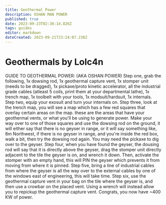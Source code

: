 ```yaml
---
title: Geothermal Power
description: OSHAN MAN POWER
published: true
date: 2023-09-23T02:38:14.826Z
tags: guides
editor: markdown
dateCreated: 2023-09-21T23:24:07.238Z
---
```


# Geothermals by Lolc4n

GUIDE TO GEOTHERMAL POWER: (AKA OSHAN POWER)
Step one, grab the following, 1x dowsing rod, 1x geothermal capture vent, 1x stomper unit (needs to be dragged), 1x pickaxe/proto kinetic accelerator, all the industrial grade cables (atleast 5 coils, print them at your departmental lathe), 1x trench map, 1x toolbelt with your tools, 1x modsuit/hardsuit, 1x internals.
Step two, equip your exosuit and turn your internals on. 
Step three, look at the trench map, you will see a map which has a few red squares that overlay certain areas on the map. these are the areas that have your geothermal vents, or what you'll be using to generate power. Make your way over to one of those squares and use the dowsing rod on the ground, it will either say that there is no geyser in range, or it will say something like, 8m Northwest, if there is no geyser in range, and you're inside the red box, walk a bit, then try the dowsing rod again. You may need the pickaxe to dig over to the geyser.
Step four, when you have found the geyser, the dousing rod will say that it is directly above the geyser, drag the stomper unit directly adjacent to the tile the geyser is on, and wrench it down. Then, activate the stomper with an empty hand, this will PIN the geyser which prevents it from moving from where it is pinned. 
Step five, bring a line of industrial cables from where the geyser is all the way over to the external cables by one of the windows east of engineering, this will take time. 
Step six, use the geothermal capture vent in your bag on the tile where the geyser is, and then use a crowbar on the placed vent. Using a wrench will instead allow you to repickup the geothermal capture vent. 
Congrats, you now have ~400 KW of power.